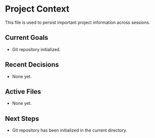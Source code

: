 # Project Context

This file is used to persist important project information across sessions.

## Current Goals
- Git repository initialized.

## Recent Decisions
- None yet.

## Active Files
- None yet.

## Next Steps
- Git repository has been initialized in the current directory.